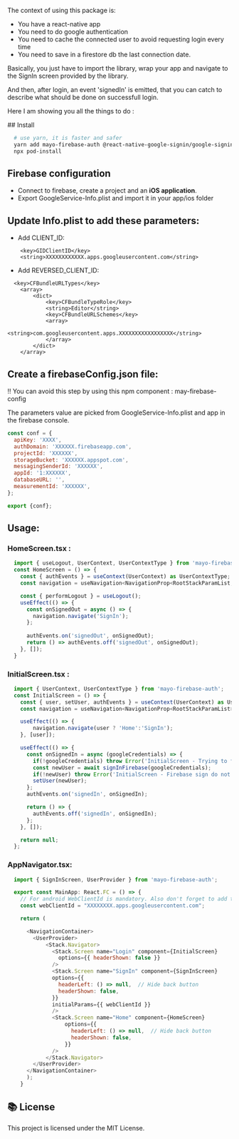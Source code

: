 
The context of using this package is:
- You have a react-native app
- You need to do google authentication
- You need to cache the connected user to avoid requesting login every time
- You need to save in a firestore db the last connection date.

Basically, you just have to import the library, wrap your app and navigate to the SignIn screen provided by the library.

And then, after login, an event 'signedIn' is emitted, that you can catch to describe what should be done on successfull login.

Here I am showing you all the things to do :


## Install

```bash
  # use yarn, it is faster and safer
  yarn add mayo-firebase-auth @react-native-google-signin/google-signin
  npx pod-install
```

## Firebase configuration
- Connect to firebase, create a project and an <b>iOS application</b>.
- Export GoogleService-Info.plist and import it in your app/ios folder


## Update Info.plist to add these parameters:

- Add CLIENT_ID:

```
	<key>GIDClientID</key>
	<string>XXXXXXXXXXXX.apps.googleusercontent.com</string>
```


- Add REVERSED_CLIENT_ID:

```
  <key>CFBundleURLTypes</key>
	<array>
		<dict>
			<key>CFBundleTypeRole</key>
			<string>Editor</string>
			<key>CFBundleURLSchemes</key>
			<array>
				<string>com.googleusercontent.apps.XXXXXXXXXXXXXXXXX</string>
			</array>
		</dict>
	</array>
```

## Create a firebaseConfig.json file:

!! You can avoid this step by using this npm component : may-firebase-config

The parameters value are picked from GoogleService-Info.plist and app in the firebase console.

```js
const conf = {
  apiKey: 'XXXX',
  authDomain: 'XXXXXX.firebaseapp.com',
  projectId: 'XXXXXX',
  storageBucket: 'XXXXXX.appspot.com',
  messagingSenderId: 'XXXXXX',
  appId: '1:XXXXXX',
  databaseURL: '',
  measurementId: 'XXXXXX',
};

export {conf};
```

## Usage:

### HomeScreen.tsx : 

```Javascript
  import { useLogout, UserContext, UserContextType } from 'mayo-firebase-auth';
  const HomeScreen = () => {
    const { authEvents } = useContext(UserContext) as UserContextType;
    const navigation = useNavigation<NavigationProp<RootStackParamList, 'SignIn'>>();

    const { performLogout } = useLogout();
    useEffect(() => {
      const onSignedOut = async () => {
        navigation.navigate('SignIn');
      };
      
      authEvents.on('signedOut', onSignedOut);
      return () => authEvents.off('signedOut', onSignedOut);
    }, []);
  }
```


### InitialScreen.tsx :

```Javascript
  import { UserContext, UserContextType } from 'mayo-firebase-auth';
  const InitialScreen = () => {
    const { user, setUser, authEvents } = useContext(UserContext) as UserContextType;
    const navigation = useNavigation<NavigationProp<RootStackParamList>>();

    useEffect(() => {
        navigation.navigate(user ? 'Home':'SignIn');
    }, [user]);

    useEffect(() => {
      const onSignedIn = async (googleCredentials) => {
        if(!googleCredentials) throw Error('InitialScreen - Trying to firebase signIn without googleCredentials !');
        const newUser = await signInFirebase(googleCredentials);
        if(!newUser) throw Error('InitialScreen - Firebase sign do not return any user !');
        setUser(newUser);
      };
      authEvents.on('signedIn', onSignedIn);

      return () => {
        authEvents.off('signedIn', onSignedIn);
      };
    }, []);

    return null;
  };
```


### AppNavigator.tsx:

```Javascript
  import { SignInScreen, UserProvider } from 'mayo-firebase-auth';

  export const MainApp: React.FC = () => {
    // For android WebClientId is mandatory. Also don't forget to add the SHA key in firebase console
    const webClientId = "XXXXXXXX.apps.googleusercontent.com";

    return (

      <NavigationContainer>
        <UserProvider>
            <Stack.Navigator>
              <Stack.Screen name="Login" component={InitialScreen}
                options={{ headerShown: false }} 
              />
              <Stack.Screen name="SignIn" component={SignInScreen} 
              options={{
                headerLeft: () => null,  // Hide back button
                headerShown: false,
              }}
              initialParams={{ webClientId }}
              />
              <Stack.Screen name="Home" component={HomeScreen} 
                  options={{ 
                    headerLeft: () => null,  // Hide back button
                    headerShown: false,
                  }}
              />
            </Stack.Navigator>
        </UserProvider>
      </NavigationContainer>
      );
    }
```


## 📚 License

This project is licensed under the MIT License.